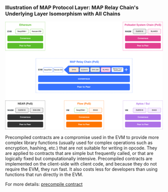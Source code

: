 
### Illustration of MAP Protocol Layer: MAP Relay Chain's Underlying Layer Isomorphism with All Chains

![](precompile.png)

Precompiled contracts are a compromise used in the EVM to provide more complex library functions (usually used for complex operations such as encryption, hashing, etc.) that are not suitable for writing in opcode. They are applied to contracts that are simple but frequently called, or that are logically fixed but computationally intensive. Precompiled contracts are implemented on the client-side with client code, and because they do not require the EVM, they run fast. It also costs less for developers than using functions that run directly in the EVM.

For more details: [precompile contract](https://docs.maplabs.io/develop/map-relay-chain/precompile-contract)
